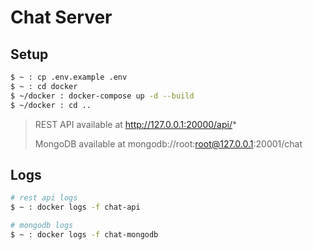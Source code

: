 # Chat Server

## Setup
```bash
$ ~ : cp .env.example .env
$ ~ : cd docker
$ ~/docker : docker-compose up -d --build
$ ~/docker : cd ..
```

> REST API available at http://127.0.0.1:20000/api/*
> 
> MongoDB available at mongodb://root:root@127.0.0.1:20001/chat

## Logs
```bash
# rest api logs
$ ~ : docker logs -f chat-api

# mongodb logs
$ ~ : docker logs -f chat-mongodb
```